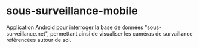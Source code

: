 sous-surveillance-mobile
========================

Application Android pour interroger la base de données "sous-surveillance.net", permettant ainsi de visualiser les caméras de survaillance référencées autour de soi.